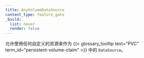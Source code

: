 ```yaml
---
title: AnyVolumeDataSource
content_type: feature_gate
_build:
  list: never
  render: false
---
```


<!--
Enable use of any custom resource as the `DataSource` of a
{{< glossary_tooltip text="PVC" term_id="persistent-volume-claim" >}}.
-->
允许使用任何自定义的资源来作为
{{< glossary_tooltip text="PVC" term_id="persistent-volume-claim" >}} 中的 `DataSource`。
